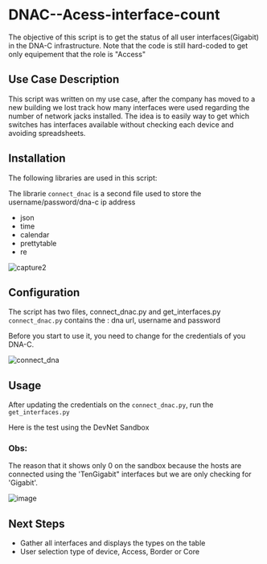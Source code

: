 # DNAC--Acess-interface-count
The objective of this script is to get the status of all user interfaces(Gigabit) in the DNA-C infrastructure.
Note that the code is still hard-coded to get only equipement that the role is "Access"

## Use Case Description

This script was written on my use case, after the company has moved to a new building we lost track how many interfaces were used regarding the number of network jacks installed.
The idea is to easily way to get which switches has interfaces available without checking each device and avoiding spreadsheets.

## Installation
The following libraries are used in this script:

The librarie `connect_dnac` is a second file used to store the username/password/dna-c ip address

 * json
 * time
 * calendar
 * prettytable
 * re
 
![capture2](https://user-images.githubusercontent.com/25211596/97782733-844bac80-1b69-11eb-9e48-6260dda1cd71.PNG)

## Configuration
The script has two files, connect_dnac.py and get_interfaces.py
`connect_dnac.py` contains the : dna url, username and password
  
  Before you start to use it, you need to change for the credentials of you DNA-C.
  
  
![connect_dna](https://user-images.githubusercontent.com/25211596/97782564-8f520d00-1b68-11eb-81a4-9af60a57939e.PNG)

## Usage
After updating the credentials on the `connect_dnac.py`, run the  `get_interfaces.py`

Here is the test using the DevNet Sandbox

### Obs: 
The reason that it shows only 0 on the sandbox because the hosts are connected using the 'TenGigabit" interfaces but we are only checking for 'Gigabit'.



![image](https://user-images.githubusercontent.com/25211596/97783058-96c6e580-1b6b-11eb-84d2-859c9c7404ec.png)

## Next Steps
* Gather all interfaces and displays the types on the table
* User selection type of device, Access, Border or Core
